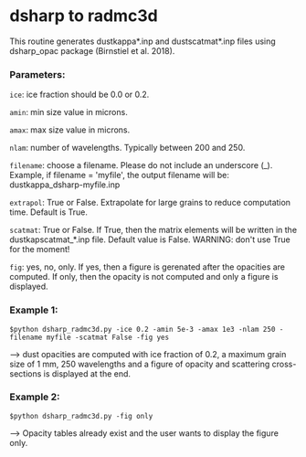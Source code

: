 # dsharp to radmc3d

This routine generates dustkappa*.inp and dustscatmat*.inp files using dsharp_opac package (Birnstiel et al. 2018).


### Parameters:
```ice```: ice fraction should be 0.0 or 0.2.

```amin```: min size value in microns.

```amax```: max size value in microns.

```nlam```: number of wavelengths. Typically between 200 and 250.

```filename```: choose a filename. Please do not include an underscore (_). Example, if filename = 'myfile', the output filename will be: dustkappa_dsharp-myfile.inp 

```extrapol```: True or False. Extrapolate for large grains to reduce computation time. Default is True.

```scatmat```: True or False. If True, then the matrix elements will be written in the dustkapscatmat_*.inp file. Default value is False. WARNING: don't use True for the moment!

```fig```: yes, no, only. If yes, then a figure is gerenated after the opacities are computed. If only, then the opacity is not computed and only a figure is displayed.

### Example 1:

```
$python dsharp_radmc3d.py -ice 0.2 -amin 5e-3 -amax 1e3 -nlam 250 -filename myfile -scatmat False -fig yes
``` 
--> dust opacities are computed with ice fraction of 0.2, a maximum grain size of 1 mm, 250 wavelengths and a figure of opacity and scattering cross-sections is displayed at the end.

### Example 2:

```
$python dsharp_radmc3d.py -fig only
``` 
--> Opacity tables already exist and the user wants to display the figure only.
